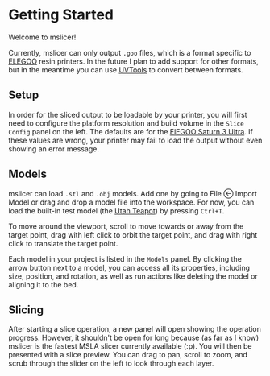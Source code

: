 # Getting Started

Welcome to mslicer!

Currently, mslicer can only output `.goo` files, which is a format specific to [ELEGOO](https://www.elegoo.com) resin printers. In the future I plan to add support for other formats, but in the meantime you can use [UVTools](https://github.com/sn4k3/UVtools) to convert between formats.

## Setup

In order for the sliced output to be loadable by your printer, you will first need to configure the platform resolution and build volume in the `Slice Config` panel on the left. The defaults are for the [ElEGOO Saturn 3 Ultra](https://us.elegoo.com/products/elegoo-saturn-3-ultra-resin-3d-printer-12k). If these values are wrong, your printer may fail to load the output without even showing an error message.

## Models

mslicer can load `.stl` and `.obj` models. Add one by going to File  Import Model or drag and drop a model file into the workspace. For now, you can load the built-in test model (the [Utah Teapot](https://en.wikipedia.org/wiki/Utah_teapot)) by pressing `Ctrl+T`.

To move around the viewport, scroll to move towards or away from the target point, drag with left click to orbit the target point, and drag with right click to translate the target point.

Each model in your project is listed in the `Models` panel. By clicking the arrow button next to a model, you can access all its properties, including size, position, and rotation, as well as run actions like deleting the model or aligning it to the bed.

## Slicing

After starting a slice operation, a new panel will open showing the operation progress. However, it shouldn't be open for long because (as far as I know) mslicer is the fastest MSLA slicer currently available (:p). You will then be presented with a slice preview. You can drag to pan, scroll to zoom, and scrub through the slider on the left to look through each layer.
